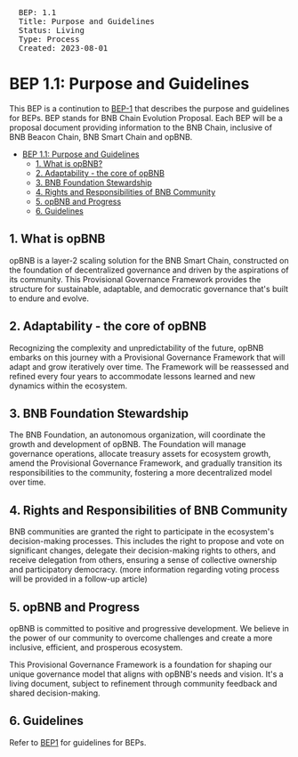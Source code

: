 <pre>
  BEP: 1.1
  Title: Purpose and Guidelines
  Status: Living
  Type: Process
  Created: 2023-08-01
</pre>

# BEP 1.1: Purpose and Guidelines

This BEP is a continution to [BEP-1](BEP1.md) that describes the purpose and guidelines for BEPs. BEP stands for BNB Chain Evolution Proposal. Each BEP will be a proposal document providing information to the BNB Chain, inclusive of BNB Beacon Chain, BNB Smart Chain and opBNB.

- [BEP 1.1: Purpose and Guidelines](#bep-11-purpose-and-guidelines)
  - [1. What is opBNB?](#1-what-is-opbnb)
  - [2. Adaptability - the core of opBNB](#2-adaptability---the-core-of-opbnb)
  - [3. BNB Foundation Stewardship](#3-bnb-foundation-stewardship)
  - [4. Rights and Responsibilities of BNB Community](#4-rights-and-responsibilities-of-bnb-community)
  - [5. opBNB and Progress](#5-opbnb-and-progress)
  - [6. Guidelines](#6-guidelines)

## 1. What is opBNB

opBNB is a layer-2 scaling solution for the BNB Smart Chain, constructed on the foundation of decentralized governance and driven by the aspirations of its community. This Provisional Governance Framework provides the structure for sustainable, adaptable, and democratic governance that's built to endure and evolve.

## 2. Adaptability - the core of opBNB

Recognizing the complexity and unpredictability of the future, opBNB embarks on this journey with a Provisional Governance Framework that will adapt and grow iteratively over time. The Framework will be reassessed and refined every four years to accommodate lessons learned and new dynamics within the ecosystem.

## 3. BNB Foundation Stewardship

The BNB Foundation, an autonomous organization, will coordinate the growth and development of opBNB. The Foundation will manage governance operations, allocate treasury assets for ecosystem growth, amend the Provisional Governance Framework, and gradually transition its responsibilities to the community, fostering a more decentralized model over time.

## 4. Rights and Responsibilities of BNB Community

BNB communities are granted the right to participate in the ecosystem's decision-making processes. This includes the right to propose and vote on significant changes, delegate their decision-making rights to others, and receive delegation from others, ensuring a sense of collective ownership and participatory democracy. (more information regarding voting process will be provided in a follow-up article)

## 5. opBNB and Progress

opBNB is committed to positive and progressive development. We believe in the power of our community to overcome challenges and create a more inclusive, efficient, and prosperous ecosystem.

This Provisional Governance Framework is a foundation for shaping our unique governance model that aligns with opBNB's needs and vision. It's a living document, subject to refinement through community feedback and shared decision-making.

## 6. Guidelines

Refer to [BEP1](BEP1.md) for guidelines for BEPs.
